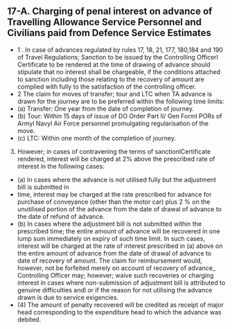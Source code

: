 ## 17-A. Charging of penal interest on advance of Travelling Allowance Service Personnel and Civilians paid from Defence Service Estimates

- 1 . In case of advances regulated by rules 17, 18, 21, 177, 180,184 and 190 of Travel Regulations; Sanction to be issued by the Controlling Officerl Certificate to be rendered at the time of drawing of advance should stipulate that no interest shall be chargeable, if the conditions attached to sanction including those relating to the recovery of amount are complied with fully to the satisfaction of the controlling officer.
- 2 The claim for moves of transfer; tour and LTC when TA advance is drawn for the journey are to be preferred within the following time limits:
- (a) Transfer: One year from the date of completion of journey.
- (b)   Tour: Within 15 days of issue of DO Order Part II/ Gen Forml PORs of Armyl Navyl Air Force personnel promulgating regularisation of the move.
- (c) LTC: Within one month of the completion of journey.
3. However; in cases of contravening the terms of sanctionlCertificate rendered, interest will be charged at 2% above the prescribed rate of interest in the following cases:
- (a) In cases where the advance is not utilised fully but the adjustment bill is submitted in
- time, interest may be charged at the rate prescribed for advance for purchase of conveyance (other than the motor car) plus 2 % on the unutilised portion of the advance from the date of drawal of advance to the date of refund of advance.
- (b) In cases where the adjustment bill is not submitted within the prescribed time; the entire amount of advance will be recovered in one lump sum immediately on expiry of such time limit. In such cases, interest will be charged at the rate of interest prescribed in (a) above on the entire amount of advance from the date of drawal of advance to date of recovery of amount. The claim for reimbursement would, however, not be forfeited merely on account of recovery of advance\_ Controlling Officer may; however; waive such recoveries or charging interest in cases where non-submission of adjustment bill is attributed to genuine difficulties andl or if the reason for not utilising the advance drawn is due to service exigencies.
- (4) The amount of penalty recovered will be credited as receipt of major head corresponding to the expenditure head to which the advance was debited.
